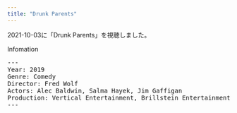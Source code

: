 ```yaml
---
title: "Drunk Parents"
---
```

2021-10-03に「Drunk Parents」を視聴しました。

Infomation
<pre>
---
Year: 2019
Genre: Comedy
Director: Fred Wolf
Actors: Alec Baldwin, Salma Hayek, Jim Gaffigan
Production: Vertical Entertainment, Brillstein Entertainment Partners
---
</pre>